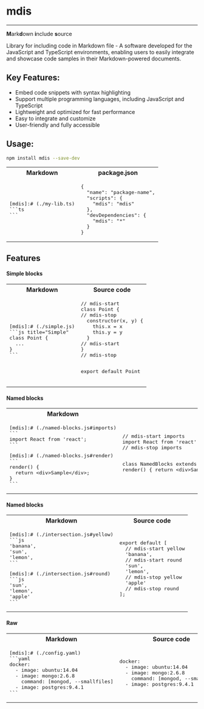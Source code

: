 # mdis

--------

**M**ark**d**own **i**nclude **s**ource


Library for including code in Markdown file - A software developed for the JavaScript and TypeScript environments, enabling users to easily integrate and showcase code samples in their Markdown-powered documents.

## Key Features:
* Embed code snippets with syntax highlighting
* Support multiple programming languages, including JavaScript and TypeScript
* Lightweight and optimized for fast performance
* Easy to integrate and customize
* User-friendly and fully accessible

## Usage:
```sh
npm install mdis --save-dev
```
<table>
<tr>
<th>Markdown</th>
<th>package.json</th>
</tr>
<tr>
<td>
<pre>
[mdis]:# (./my-lib.ts)
```ts
```
</pre>
</td>
<td>
<pre>
{
  "name": "package-name",
  "scripts": {
    "mdis": "mdis"
  },
  "devDependencies": {
    "mdis": "*"
  }
}
</pre>
</td>
</tr>
</table>

## Features

#### Simple blocks
<table>
<tr>
<th>Markdown</th>
<th>Source code</th>
</tr>
<tr>
<td>
<pre>
[mdis]:# (./simple.js)
```js title="Simple"
class Point {
  ...
}
```
</pre>
</td>
<td>
<pre>
// mdis-start
class Point {
// mdis-stop
  constructor(x, y) {
    this.x = x
    this.y = y
  }
// mdis-start
}
// mdis-stop

export default Point
</pre>
</td>
</tr>
</table>

#### Named blocks
<table>
<tr>
<th>Markdown</th>
<th>Source code</th>
</tr>
<tr>
<td>
<pre>
[mdis]:# (./named-blocks.js#imports)
```
import React from 'react';
```
</pre>
<pre>
[mdis]:# (./named-blocks.js#render)
```
render() {
  return &lt;div&gt;Sample&lt;/div&gt;;
}
```
</pre>
</td>
<td>
<pre>
// mdis-start imports
import React from 'react';
// mdis-stop imports

class NamedBlocks extends React.PureComponent {
  // mdis-start render
  render() {
    return &lt;div&gt;Sample&lt;/div&gt;;
  }
  // mdis-stop render
}
</pre>
</td>
</tr>
</table>


#### Named blocks
<table>
<tr>
<th>Markdown</th>
<th>Source code</th>
</tr>
<tr>
<td>
<pre>
[mdis]:# (./intersection.js#yellow)
```js
'banana',
'sun',
'lemon',
```
</pre>
<pre>
[mdis]:# (./intersection.js#round)
```js
'sun',
'lemon',
'apple'
```
</pre>
</td>
<td>
<pre>
export default [
  // mdis-start yellow
  'banana',
  // mdis-start round
  'sun',
  'lemon',
  // mdis-stop yellow
  'apple'
  // mdis-stop round
];
</pre>
</td>
</tr>
</table>

#### Raw
<table>
<tr>
<th>Markdown</th>
<th>Source code</th>
</tr>
<tr>
<td>
<pre>
[mdis]:# (./config.yaml)
```yaml
docker:
  - image: ubuntu:14.04
  - image: mongo:2.6.8
    command: [mongod, --smallfiles]
  - image: postgres:9.4.1
```
</pre>
</td>
<td>
<pre>
docker:
  - image: ubuntu:14.04
  - image: mongo:2.6.8
    command: [mongod, --smallfiles]
  - image: postgres:9.4.1
</pre>
</td>
</tr>
</table>
